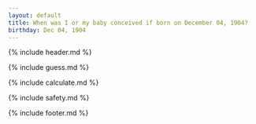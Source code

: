 ```yaml
---
layout: default
title: When was I or my baby conceived if born on December 04, 1904?
birthday: Dec 04, 1904
---
```


{% include header.md %}

{% include guess.md %}

{% include calculate.md %}

{% include safety.md %}

{% include footer.md %}



